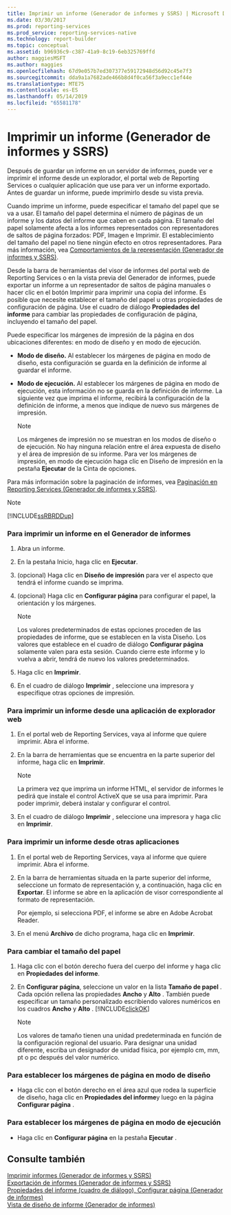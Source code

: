 ```yaml
---
title: Imprimir un informe (Generador de informes y SSRS) | Microsoft Docs
ms.date: 03/30/2017
ms.prod: reporting-services
ms.prod_service: reporting-services-native
ms.technology: report-builder
ms.topic: conceptual
ms.assetid: b96936c9-c387-41a9-8c19-6eb325769ffd
author: maggiesMSFT
ms.author: maggies
ms.openlocfilehash: 67d9e057b7ed307377e59172948d56d92c45e7f3
ms.sourcegitcommit: dda9a1a7682ade466b8d4f0ca56f3a9ecc1ef44e
ms.translationtype: MTE75
ms.contentlocale: es-ES
ms.lasthandoff: 05/14/2019
ms.locfileid: "65581178"
---
```

# <a name="print-a-report-report-builder-and-ssrs"></a>Imprimir un informe (Generador de informes y SSRS)
  Después de guardar un informe en un servidor de informes, puede ver e imprimir el informe desde un explorador, el portal web de Reporting Services o cualquier aplicación que use para ver un informe exportado. Antes de guardar un informe, puede imprimirlo desde su vista previa.  
  
 Cuando imprime un informe, puede especificar el tamaño del papel que se va a usar. El tamaño del papel determina el número de páginas de un informe y los datos del informe que caben en cada página. El tamaño del papel solamente afecta a los informes representados con representadores de saltos de página forzados: PDF, Imagen e Imprimir. El establecimiento del tamaño del papel no tiene ningún efecto en otros representadores. Para más información, vea [Comportamientos de la representación &#40;Generador de informes y SSRS&#41;](../../reporting-services/report-design/rendering-behaviors-report-builder-and-ssrs.md).  
  
 Desde la barra de herramientas del visor de informes del portal web de Reporting Services o en la vista previa del Generador de informes, puede exportar un informe a un representador de saltos de página manuales o hacer clic en el botón Imprimir para imprimir una copia del informe. Es posible que necesite establecer el tamaño del papel u otras propiedades de configuración de página. Use el cuadro de diálogo **Propiedades del informe** para cambiar las propiedades de configuración de página, incluyendo el tamaño del papel.  
  
 Puede especificar los márgenes de impresión de la página en dos ubicaciones diferentes: en modo de diseño y en modo de ejecución.  
  
-   **Modo de diseño.** Al establecer los márgenes de página en modo de diseño, esta configuración se guarda en la definición de informe al guardar el informe.  
  
-   **Modo de ejecución.** Al establecer los márgenes de página en modo de ejecución, esta información no se guarda en la definición de informe. La siguiente vez que imprima el informe, recibirá la configuración de la definición de informe, a menos que indique de nuevo sus márgenes de impresión.  
  
    > [!NOTE]  
    >  Los márgenes de impresión no se muestran en los modos de diseño o de ejecución. No hay ninguna relación entre el área expuesta de diseño y el área de impresión de su informe. Para ver los márgenes de impresión, en modo de ejecución haga clic en Diseño de impresión en la pestaña **Ejecutar** de la Cinta de opciones.  
  
 Para más información sobre la paginación de informes, vea [Paginación en Reporting Services &#40;Generador de informes y SSRS&#41;](../../reporting-services/report-design/pagination-in-reporting-services-report-builder-and-ssrs.md).  
  
> [!NOTE]  
>  [!INCLUDE[ssRBRDDup](../../includes/ssrbrddup-md.md)]  
  
### <a name="to-print-a-report-in-report-builder"></a>Para imprimir un informe en el Generador de informes  
  
1.  Abra un informe.  
  
2.  En la pestaña Inicio, haga clic en **Ejecutar**.  
  
3.  (opcional) Haga clic en **Diseño de impresión** para ver el aspecto que tendrá el informe cuando se imprima.  
  
4.  (opcional) Haga clic en **Configurar página** para configurar el papel, la orientación y los márgenes.  
  
    > [!NOTE]  
    >  Los valores predeterminados de estas opciones proceden de las propiedades de informe, que se establecen en la vista Diseño. Los valores que establece en el cuadro de diálogo **Configurar página** solamente valen para esta sesión. Cuando cierre este informe y lo vuelva a abrir, tendrá de nuevo los valores predeterminados.  
  
5.  Haga clic en **Imprimir**.  
  
6.  En el cuadro de diálogo **Imprimir** , seleccione una impresora y especifique otras opciones de impresión.  
  
### <a name="to-print-a-report-from-a-web-browser-application"></a>Para imprimir un informe desde una aplicación de explorador web  
  
1.  En el portal web de Reporting Services, vaya al informe que quiere imprimir. Abra el informe.  
  
3.  En la barra de herramientas que se encuentra en la parte superior del informe, haga clic en **Imprimir**.  
  
    > [!NOTE]  
    >  La primera vez que imprima un informe HTML, el servidor de informes le pedirá que instale el control ActiveX que se usa para imprimir. Para poder imprimir, deberá instalar y configurar el control.  
  
4.  En el cuadro de diálogo **Imprimir** , seleccione una impresora y haga clic en **Imprimir**.  
  
### <a name="to-print-a-report-from-other-applications"></a>Para imprimir un informe desde otras aplicaciones  
  
1.  En el portal web de Reporting Services, vaya al informe que quiere imprimir. Abra el informe.  
  
2.  En la barra de herramientas situada en la parte superior del informe, seleccione un formato de representación y, a continuación, haga clic en **Exportar**. El informe se abre en la aplicación de visor correspondiente al formato de representación.  
  
     Por ejemplo, si selecciona PDF, el informe se abre en Adobe Acrobat Reader.  
  
3.  En el menú **Archivo** de dicho programa, haga clic en **Imprimir**.  
  
### <a name="to-change-paper-size"></a>Para cambiar el tamaño del papel  
  
1.  Haga clic con el botón derecho fuera del cuerpo del informe y haga clic en **Propiedades del informe**.  
  
2.  En **Configurar página**, seleccione un valor en la lista **Tamaño de papel** . Cada opción rellena las propiedades **Ancho** y **Alto** . También puede especificar un tamaño personalizado escribiendo valores numéricos en los cuadros **Ancho** y **Alto** . [!INCLUDE[clickOK](../../includes/clickok-md.md)]  
  
    > [!NOTE]  
    >  Los valores de tamaño tienen una unidad predeterminada en función de la configuración regional del usuario. Para designar una unidad diferente, escriba un designador de unidad física, por ejemplo cm, mm, pt o pc después del valor numérico.  
  
### <a name="to-set-page-margins-in-design-mode"></a>Para establecer los márgenes de página en modo de diseño  
  
-   Haga clic con el botón derecho en el área azul que rodea la superficie de diseño, haga clic en **Propiedades del informe**y luego en la página **Configurar página** .  
  
### <a name="to-set-page-margins-in-run-mode"></a>Para establecer los márgenes de página en modo de ejecución  
  
-   Haga clic en **Configurar página** en la pestaña **Ejecutar** .  
  
## <a name="see-also"></a>Consulte también  
 [Imprimir informes &#40;Generador de informes y SSRS&#41;](../../reporting-services/report-builder/print-reports-report-builder-and-ssrs.md)   
 [Exportación de informes &#40;Generador de informes y SSRS&#41;](../../reporting-services/report-builder/export-reports-report-builder-and-ssrs.md)   
 [Propiedades del informe &#40;cuadro de diálogo&#41;, Configurar página &#40;Generador de informes&#41;](https://msdn.microsoft.com/library/eb3b5d01-7b82-4808-a58b-9e096742f8c6)   
 [Vista de diseño de informe &#40;Generador de informes&#41;](../../reporting-services/report-builder/report-design-view-report-builder.md)  
  
  
